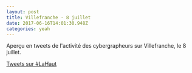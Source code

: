 ```yaml
---
layout: post
title: Villefranche - 8 juillet
date: 2017-06-16T14:01:30.948Z
categories: yeah
---
```

Aperçu en tweets de l'activité des cybergrapheurs sur Villefranche, le 8 juillet.

<a class="twitter-timeline"  href="https://twitter.com/hashtag/LaHaut" data-widget-id="875878165830414341">Tweets sur #LaHaut</a>
<script>!function(d,s,id){var js,fjs=d.getElementsByTagName(s)[0],p=/^http:/.test(d.location)?'http':'https';if(!d.getElementById(id)){js=d.createElement(s);js.id=id;js.src=p+"://platform.twitter.com/widgets.js";fjs.parentNode.insertBefore(js,fjs);}}(document,"script","twitter-wjs");</script>
